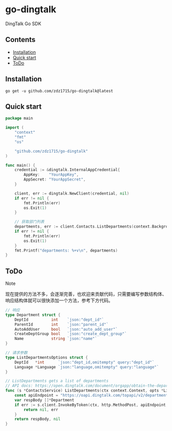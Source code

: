 # go-dingtalk
DingTalk Go SDK

## Contents
- [Installation](#Installation)
- [Quick start](#quick-start)
- [ToDo](#todo)

## Installation
```shell
go get -u github.com/zdz1715/go-dingtalk@latest
```

## Quick start
```go
package main

import (
	"context"
	"fmt"
	"os"

	"github.com/zdz1715/go-dingtalk"
)

func main() {
	credential := &dingtalk.InternalAppCredential{
		AppKey:    "YourAppKey",
		AppSecret: "YourAppSecret",
	}

	client, err := dingtalk.NewClient(credential, nil)
	if err != nil {
		fmt.Println(err)
		os.Exit(1)
	}

	// 获取部门列表
	departments, err := client.Contacts.ListDepartments(context.Background(), nil)
	if err != nil {
		fmt.Println(err)
		os.Exit(1)
	}
	fmt.Printf("departments: %+v\n", departments)
}

```

## ToDo
> [!NOTE]
> 现在提供的方法不多，会逐渐完善，也欢迎来贡献代码，只需要编写参数结构体、响应结构体就可以很快添加一个方法，参考下方代码。
```go
// 响应
type Department struct {
	DeptId          int    `json:"dept_id"`
	ParentId        int    `json:"parent_id"`
	AutoAddUser     bool   `json:"auto_add_user"`
	CreateDeptGroup bool   `json:"create_dept_group"`
	Name            string `json:"name"`
}

// 请求参数
type ListDepartmentsOptions struct {
	DeptId   *int      `json:"dept_id,omitempty" query:"dept_id"`
	Language *Language `json:"language,omitempty" query:"language"`
}

// ListDepartments gets a list of departments
// API docs: https://open.dingtalk.com/document/orgapp/obtain-the-department-list-v2
func (s *ContactsService) ListDepartments(ctx context.Context, opts *ListDepartmentsOptions) ([]*Department, error) {
	const apiEndpoint = "https://oapi.dingtalk.com/topapi/v2/department/listsub"
	var respBody []*Department
	if err := s.client.InvokeByToken(ctx, http.MethodPost, apiEndpoint, opts, &respBody); err != nil {
		return nil, err
	}
	return respBody, nil
}
```